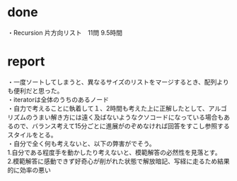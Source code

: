 # done 
・Recursion 片方向リスト　11問 9.5時間</br>

# report
・一度ソートしてしまうと、異なるサイズのリストをマージするとき、配列よりも便利だと思った。</br>
・iteratorは全体のうちのあるノード</br>
・自力で考えることに執着して１、2時間も考えた上に正解したとして、アルゴリズムのうまい解き方には遠く及ばないようなクソコードになっている場合もあるので、バランス考えて15分ごとに進展がのぞめなければ回答をすこし参照するスタイルをとる。</br>
・自分で全く何も考えないと、以下の弊害がでそう。</br>
1.自分である程度手を動かしたり考えないと、模範解答の必然性を見落とす。</br>
2.模範解答に感動できず好奇心が削がれた状態で解放暗記、写経に走るため結果的に効率の悪い</br>